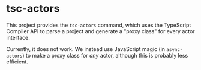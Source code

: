 # tsc-actors

This project provides the `tsc-actors` command,
which uses the TypeScript Compiler API to
parse a project and generate a "proxy class"
for every actor interface.

Currently, it does not work.
We instead use JavaScript magic (in `async-actors`) to make
a proxy class for *any* actor,
although this is probably less efficient.
